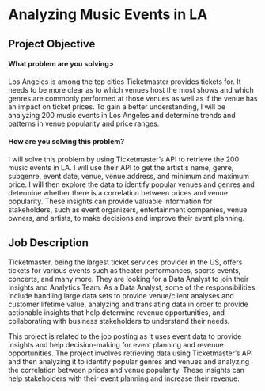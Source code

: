<h1>Analyzing Music Events in LA</h1>
<h2>Project Objective</h2>
<h4>What problem are you solving></h4>
<p>Los Angeles is among the top cities Ticketmaster provides tickets for. It needs to be more clear as to which venues host the most shows and which genres are commonly performed at those venues as well as if the venue has an impact on ticket prices. To gain a better understanding, I will be analyzing 200 music events in Los Angeles and determine trends and patterns in venue popularity and price ranges.</p>

<h4>How are you solving this problem?</h4>
<p>I will solve this problem by using Ticketmaster’s API to retrieve the 200 music events in LA. I will use their API to get the artist's name, genre, subgenre, event date, venue, venue address, and minimum and maximum price. I will then explore the data to identify popular venues and genres and determine whether there is a correlation between prices and venue popularity. These insights can provide valuable information for stakeholders, such as event organizers, entertainment companies, venue owners, and artists, to make decisions and improve their event planning. </p>

<h2>Job Description</h2>
<p>Ticketmaster, being the largest ticket services provider in the US, offers tickets for various events such as theater performances, sports events, concerts, and many more. They are looking for a Data Analyst to join their Insights and Analytics Team. As a Data Analyst, some of the responsibilities include handling large data sets to provide venue/client analyses and customer lifetime value, analyzing and translating data in order to provide actionable insights that help determine revenue opportunities, and collaborating with business stakeholders to understand their needs. </p>

<p>This project is related to the job posting as it uses event data to provide insights and help decision-making for event planning and revenue opportunities. The project involves retrieving data using Ticketmaster’s API and then analyzing it to identify popular genres and venues and analyzing the correlation between prices and venue popularity. These insights can help stakeholders with their event planning and increase their revenue. </p>
